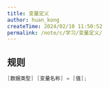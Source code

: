 ```yaml
---
title: 变量定义
author: huan_kong
createTime: 2024/02/10 11:50:52
permalink: /note/c/学习/变量定义/
---
```


## 规则

~~~ c
[数据类型] [变量名称] = [值];
~~~
